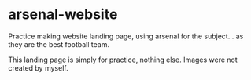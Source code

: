 # arsenal-website
Practice making website landing page, using arsenal for the subject... as they are the best football team.

This landing page is simply for practice, nothing else.
Images were not created by myself.
